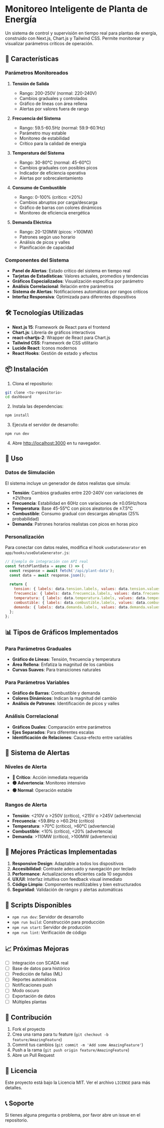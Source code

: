 # Monitoreo Inteligente de Planta de Energía

Un sistema de control y supervisión en tiempo real para plantas de energía, construido con Next.js, Chart.js y Tailwind CSS. Permite monitorear y visualizar parámetros críticos de operación.

## 🚀 Características

### Parámetros Monitoreados

1. **Tensión de Salida**
   - Rango: 200-250V (normal: 220-240V)
   - Cambios graduales y controlados
   - Gráfico de líneas con área rellena
   - Alertas por valores fuera de rango

2. **Frecuencia del Sistema**
   - Rango: 59.5-60.5Hz (normal: 59.9-60.1Hz)
   - Parámetro muy estable
   - Monitoreo de estabilidad
   - Crítico para la calidad de energía

3. **Temperatura del Sistema**
   - Rango: 30-80°C (normal: 45-60°C)
   - Cambios graduales con posibles picos
   - Indicador de eficiencia operativa
   - Alertas por sobrecalentamiento

4. **Consumo de Combustible**
   - Rango: 0-100% (crítico: <20%)
   - Cambios abruptos por carga/descarga
   - Gráfico de barras con colores dinámicos
   - Monitoreo de eficiencia energética

5. **Demanda Eléctrica**
   - Rango: 20-120MW (picos: >100MW)
   - Patrones según uso horario
   - Análisis de picos y valles
   - Planificación de capacidad

### Componentes del Sistema

- **Panel de Alertas**: Estado crítico del sistema en tiempo real
- **Tarjetas de Estadísticas**: Valores actuales, promedios y tendencias
- **Gráficos Especializados**: Visualización específica por parámetro
- **Análisis Correlacional**: Relación entre parámetros
- **Sistema de Alertas**: Notificaciones automáticas por rangos críticos
- **Interfaz Responsiva**: Optimizada para diferentes dispositivos

## 🛠️ Tecnologías Utilizadas

- **Next.js 15**: Framework de React para el frontend
- **Chart.js**: Librería de gráficos interactivos
- **react-chartjs-2**: Wrapper de React para Chart.js
- **Tailwind CSS**: Framework de CSS utilitario
- **Lucide React**: Iconos modernos
- **React Hooks**: Gestión de estado y efectos

## 📦 Instalación

1. Clona el repositorio:
```bash
git clone <tu-repositorio>
cd dashboard
```

2. Instala las dependencias:
```bash
npm install
```

3. Ejecuta el servidor de desarrollo:
```bash
npm run dev
```

4. Abre [http://localhost:3000](http://localhost:3000) en tu navegador.

## 🎯 Uso

### Datos de Simulación

El sistema incluye un generador de datos realistas que simula:

- **Tensión**: Cambios graduales entre 220-240V con variaciones de ±2V/hora
- **Frecuencia**: Estabilidad en 60Hz con variaciones de ±0.05Hz/hora
- **Temperatura**: Base 45-55°C con picos aleatorios de ±7.5°C
- **Combustible**: Consumo gradual con descargas abruptas (25% probabilidad)
- **Demanda**: Patrones horarios realistas con picos en horas pico

### Personalización

Para conectar con datos reales, modifica el hook `useDataGenerator` en `app/hooks/useDataGenerator.js`:

```javascript
// Ejemplo de integración con API real
const fetchPlantData = async () => {
  const response = await fetch('/api/plant-data');
  const data = await response.json();
  
  return {
    tension: { labels: data.tension.labels, values: data.tension.values },
    frecuencia: { labels: data.frecuencia.labels, values: data.frecuencia.values },
    temperatura: { labels: data.temperatura.labels, values: data.temperatura.values },
    combustible: { labels: data.combustible.labels, values: data.combustible.values },
    demanda: { labels: data.demanda.labels, values: data.demanda.values }
  };
};
```

## 📊 Tipos de Gráficos Implementados

### Para Parámetros Graduales
- **Gráfico de Líneas**: Tensión, frecuencia y temperatura
- **Área Rellena**: Enfatiza la magnitud de los cambios
- **Curvas Suaves**: Para transiciones naturales

### Para Parámetros Variables
- **Gráfico de Barras**: Combustible y demanda
- **Colores Dinámicos**: Indican la magnitud del cambio
- **Análisis de Patrones**: Identificación de picos y valles

### Análisis Correlacional
- **Gráficos Duales**: Comparación entre parámetros
- **Ejes Separados**: Para diferentes escalas
- **Identificación de Relaciones**: Causa-efecto entre variables

## 🚨 Sistema de Alertas

### Niveles de Alerta
- **🔴 Crítico**: Acción inmediata requerida
- **🟡 Advertencia**: Monitoreo intensivo
- **🟢 Normal**: Operación estable

### Rangos de Alerta
- **Tensión**: <210V o >250V (crítico), <215V o >245V (advertencia)
- **Frecuencia**: <59.8Hz o >60.2Hz (crítico)
- **Temperatura**: >70°C (crítico), >60°C (advertencia)
- **Combustible**: <10% (crítico), <20% (advertencia)
- **Demanda**: >110MW (crítico), >100MW (advertencia)

## 🎨 Mejores Prácticas Implementadas

1. **Responsive Design**: Adaptable a todos los dispositivos
2. **Accesibilidad**: Contraste adecuado y navegación por teclado
3. **Performance**: Actualizaciones eficientes cada 10 segundos
4. **UX/UI**: Interfaz intuitiva con feedback visual inmediato
5. **Código Limpio**: Componentes reutilizables y bien estructurados
6. **Seguridad**: Validación de rangos y alertas automáticas

## 🔧 Scripts Disponibles

- `npm run dev`: Servidor de desarrollo
- `npm run build`: Construcción para producción
- `npm run start`: Servidor de producción
- `npm run lint`: Verificación de código

## 📈 Próximas Mejoras

- [ ] Integración con SCADA real
- [ ] Base de datos para histórico
- [ ] Predicción de fallas (ML)
- [ ] Reportes automáticos
- [ ] Notificaciones push
- [ ] Modo oscuro
- [ ] Exportación de datos
- [ ] Múltiples plantas

## 🤝 Contribución

1. Fork el proyecto
2. Crea una rama para tu feature (`git checkout -b feature/AmazingFeature`)
3. Commit tus cambios (`git commit -m 'Add some AmazingFeature'`)
4. Push a la rama (`git push origin feature/AmazingFeature`)
5. Abre un Pull Request

## 📄 Licencia

Este proyecto está bajo la Licencia MIT. Ver el archivo `LICENSE` para más detalles.

## 📞 Soporte

Si tienes alguna pregunta o problema, por favor abre un issue en el repositorio.
